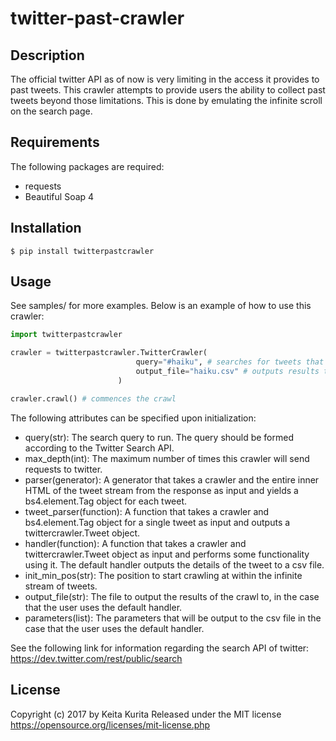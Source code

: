 # twitter-past-crawler
## Description
The official twitter API as of now is very limiting in the access it provides to past tweets. This crawler attempts to provide users the ability to collect past tweets beyond those limitations.
This is done by emulating the infinite scroll on the search page.

## Requirements
The following packages are required:
- requests
- Beautiful Soap 4

## Installation
`$ pip install twitterpastcrawler`

## Usage
See samples/ for more examples. Below is an example of how to use this crawler:

```python
import twitterpastcrawler

crawler = twitterpastcrawler.TwitterCrawler(
							query="#haiku", # searches for tweets that respond to the query, "#haiku"
							output_file="haiku.csv" # outputs results to haiku.csv
						)

crawler.crawl() # commences the crawl
```

The following attributes can be specified upon initialization:
* query(str): The search query to run. The query should be formed according to the Twitter Search API.
* max_depth(int): The maximum number of times this crawler will send requests to twitter.
* parser(generator): A generator that takes a crawler and the entire inner HTML of the tweet stream from the response as input and yields a bs4.element.Tag object for each tweet.
* tweet_parser(function): A function that takes a crawler and bs4.element.Tag object for a single tweet as input and outputs a twittercrawler.Tweet object.
* handler(function): A function that takes a crawler and twittercrawler.Tweet object as input and performs some functionality using it. The default handler outputs the details of the tweet to a csv file.
* init_min_pos(str): The position to start crawling at within the infinite stream of tweets.
* output_file(str): The file to output the results of the crawl to, in the case that the user uses the default handler.
* parameters(list): The parameters that will be output to the csv file in the case that the user uses the default handler.

See the following link for information regarding the search API of twitter: <https://dev.twitter.com/rest/public/search>

## License
Copyright (c) 2017 by Keita Kurita
Released under the MIT license
https://opensource.org/licenses/mit-license.php
